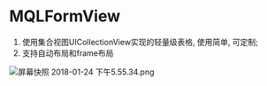 # MQLFormView
1. 使用集合视图UICollectionView实现的轻量级表格, 使用简单, 可定制;
2. 支持自动布局和frame布局

![屏幕快照 2018-01-24 下午5.55.34.png](http://upload-images.jianshu.io/upload_images/1489228-d712a0d717ae1368.png?imageMogr2/auto-orient/strip%7CimageView2/2/w/1240)
